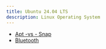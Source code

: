 ```yaml
---
title: Ubuntu 24.04 LTS
description: Linux Operating System
---
```


- [Apt -vs - Snap](apt-vs-snap.md)
- [Bluetooth](../../desktops/kubuntu-24.04/bluetooth.md)
